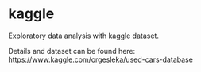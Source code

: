 # kaggle
Exploratory data analysis with kaggle dataset.

Details and dataset can be found here:
https://www.kaggle.com/orgesleka/used-cars-database
